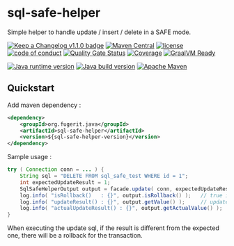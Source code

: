 # sql-safe-helper

Simple helper to handle update / insert / delete in a SAFE mode.

[![Keep a Changelog v1.1.0 badge](https://img.shields.io/badge/changelog-Keep%20a%20Changelog%20v1.1.0-%23E05735)](https://github.com/fugerit-org/sql-safe-helper/blob/master/CHANGELOG.md) 
[![Maven Central](https://img.shields.io/maven-central/v/org.fugerit.java/sql-safe-helper.svg)](https://mvnrepository.com/artifact/org.fugerit.java/sql-safe-helper)
[![license](https://img.shields.io/badge/License-Apache%20License%202.0-teal.svg)](https://opensource.org/licenses/Apache-2.0)
[![code of conduct](https://img.shields.io/badge/conduct-Contributor%20Covenant-purple.svg)](https://github.com/fugerit-org/fj-universe/blob/main/CODE_OF_CONDUCT.md)
[![Quality Gate Status](https://sonarcloud.io/api/project_badges/measure?project=fugerit-org_sql-safe-helper&metric=alert_status)](https://sonarcloud.io/summary/new_code?id=fugerit-org_sql-safe-helper)
[![Coverage](https://sonarcloud.io/api/project_badges/measure?project=fugerit-org_sql-safe-helper&metric=coverage)](https://sonarcloud.io/summary/new_code?id=fugerit-org_sql-safe-helper)
[![GraalVM Ready](https://img.shields.io/badge/GraalVM-Ready-orange?style=plastic)](https://universe.fugerit.org/src/docs/ref/graalvm-ready.html)

[![Java runtime version](https://img.shields.io/badge/run%20on-java%2011+-%23113366.svg?style=for-the-badge&logo=openjdk&logoColor=white)](https://universe.fugerit.org/src/docs/versions/java11.html)
[![Java build version](https://img.shields.io/badge/build%20on-java%2011+-%23ED8B00.svg?style=for-the-badge&logo=openjdk&logoColor=white)](https://universe.fugerit.org/src/docs/versions/java11.html)
[![Apache Maven](https://img.shields.io/badge/Apache%20Maven-3.9.0+-C71A36?style=for-the-badge&logo=Apache%20Maven&logoColor=white)](https://universe.fugerit.org/src/docs/versions/maven3_9.html)

## Quickstart

Add maven dependency :

```xml
<dependency>
    <groupId>org.fugerit.java</groupId>
    <artifactId>sql-safe-helper</artifactId>
    <version>${sql-safe-helper-version}</version>
</dependency>	
```

Sample usage : 

```java
try ( Connection conn = ... ) {
    String sql = "DELETE FROM sql_safe_test WHERE id = 1";
    int expectedUpdateResult = 1;
    SqlSafeHelperOutput output = facade.update( conn, expectedUpdateResult, sql );
    log.info( "isRollback()   : {}", output.isRollback() );   // true if a rollback has been needed
    log.info( "updateResult() : {}", output.getValue() );     // update result (se only if no roolback) 
    log.info( "actualUpdateResult() : {}", output.getActualValue() );     // update result (se even in case of rollback)
}
```

When executing the update sql, if the result is different from the expected one, 
there will be a rollback for the transaction.
